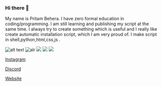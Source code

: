 ### Hi there 👋

<!--
**thelearn-tech/thelearn-tech** is a ✨ _special_ ✨ repository because its `README.md` (this file) appears on your GitHub profile.

Here are some ideas to get you started:

- 🔭 I’m currently working on ...
- 🌱 I’m currently learning ...
- 👯 I’m looking to collaborate on ...
- 🤔 I’m looking for help with ...
- 💬 Ask me about ...
- 📫 How to reach me: ...
- 😄 Pronouns: ...
- ⚡ Fun fact: ...
-->
My name is Pritam Behera. I have zero formal education in coding/programming.
I am still learning and publishing my script at the same time. I always try to create something which is useful and
I really like create automatic installation script, which I am very proud of.
I make script in shell,python,html,css,js
.


![alt text](https://img.shields.io/badge/Codes-Maintained-green)
![alr](https://img.shields.io/badge/Coding-shell-orange)
![](https://img.shields.io/badge/Coding-python-blue)
![](https://img.shields.io/badge/Coding-html-red)
![](https://img.shields.io/badge/Coding-javascript-yellow)

[Instagram](https://instagram.com/thelearn_tech)

[Discord](https://discord.gg/sMXS9g3N2J)

[Website](https://thelearn-tech.github.io/website)

